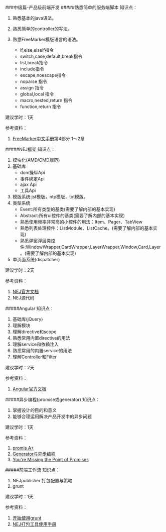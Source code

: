 ###中级篇-产品级前端开发
#####熟悉简单的服务端脚本
知识点：

1.	熟悉基本的java语法。
2.	熟悉简单的controller的写法。
3.	熟悉FreeMarker模版语言的语法。

	*	if,else,elseif指令
	*	switch,case,default,break指令
	*	list,break指令
	*	include指令
	*	escape,noescape指令
	*	noparse 指令
	*	assign 指令
	*	global,local 指令
	*	macro,nested,return 指令
	*	function,return 指令
	

建议学时：1天

参考资料：

1.	[FreeMarker中文手册](/files/FreeMarker_Manual_zh_CN.pdf)第4部分 1～2章

#####NEJ框架
知识点：

1.	模块化(AMD/CMD规范)
2.	基础库
	*	dom操纵Api
	*	事件绑定Api
	*	ajax Api
	*	工具Api
3.	模版系统:jst模版，ntp模版，txt模版。
4.	类型系统
	*	Event:所有类型的基类(需要了解内部的基本实现)
	*	Abstract:所有ui控件的基类(需要了解内部的基本实现)
	*	熟悉使用频率非常高的小控件的用法：Item、Pager、TabView
	*	熟悉列表处理控件：ListModule、ListCache。(需要了解内部的基本实现)
	*	熟悉弹窗浮层类控件:WindowWrapper,CardWrapper,LayerWrapper,Window,Card,Layer。(需要了解内部的基本实现)
5.	单页面系统(dispatcher)

建议学时：2天

参考资料：

1.	[NEJ官方文档](http://nej.netease.com/document/)
2.	NEJ源代码

#####Angular
知识点：

1.	基础库(jQuery)
2.	理解模块
3.	理解directive和scope
4.	熟悉常用内置directive的用法
5.	理解service和依赖注入
6.	熟悉常用的内置service的用法
7.	理解Controller和Filter

建议学时：2天

参考资料：

1.	[Angular官方文档](http://angularjs-doc.qiniudn.com/docs/api)

#####异步编程(promise或generator)
知识点：

1.	掌握设计的目的和意义
2.	能够合理运用解决产品开发中的异步问题

建议学时：1天

参考资料：

1.	[promis A+](https://promisesaplus.com/)
2.	[Generator与异步编程](http://www.infoq.com/cn/articles/generator-and-asynchronous-programming)
3.	[You're Missing the Point of Promises](https://blog.domenic.me/youre-missing-the-point-of-promises/)

#####前端工作流
知识点：

1.	NEJpublisher 打包配置与策略
2.	grunt
	
建议学时：1天

参考资料：

1.	[开始使用grunt](http://www.w3cplus.com/tools/getting-started-with-grunt.html)
2.	[NEJ打包工具使用手册](http://nej.netease.com/course/tools/publisher/)